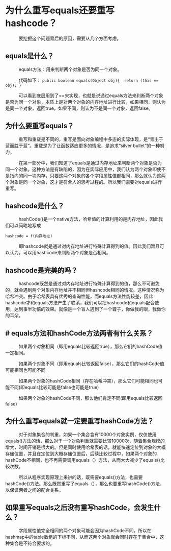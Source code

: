 为什么重写equals还要重写hashcode？
==============
    
&#8195;&#8195;&#8195;要挖掘这个问题背后的原因，需要从几个方面考虑。
## equals是什么？

&#8195;&#8195;&#8195;equals方法：用来判断两个对象是否为同一个对象。

&#8195;&#8195;&#8195;代码如下：
`public boolean equals(Object obj){  return (this == obj); }`

&#8195;&#8195;&#8195;可以看到底层用到了==来实现，也就是说通过equals方法来判断两个对象是否为同一个对象，本质上是对两个对象的内存地址进行比较，如果相同，则认为是同一个对象，返回true，如果不同，则认为不是同一个对象，返回false。

## 为什么要重写equals？
&#8195;&#8195;&#8195;重写和重载是不同的，重写是面向对象编程中多态的实际体现，是“青出于蓝而胜于蓝”。重载是为了让函数适应更多的情况，是追求“silver bullet”的一种努力。

&#8195;&#8195;&#8195;在第一部分中，我们知道了equals是通过内存地址来判断两个对象是否为同一个对象。这种方法是有缺陷的，因为在实际应用中，我们认为两个对象即使不是指向的同一块内存，只要这两个对象的各个字段属性值都相同，那么就认为这两个对象是同一个对象，这才是符合人的思考过程的。所以我们需要对equals进行重写。

## hashcode是什么？
&#8195;&#8195;&#8195;hashCode()是一个native方法，哈希值的计算利用的是内存地址，因此我们可以简略地写成 

    hashcode = f(内存地址)
    
 &#8195;&#8195;&#8195;即hashcode就是通过对内存地址进行特殊计算得到的值。因此我们暂且可以认为，可以用hashcode来判断两个对象是否相同。
 
## hashcode是完美的吗？

&#8195;&#8195;&#8195;hashcode既然是通过对内存地址进行特殊计算得到的值，那么不可避免的，就会遇到两个对象内存地址并不相同但hashcode相同的情况。这种情况称为哈希冲突。由于哈希表具有优秀的查询性能，而equals方法性能较差，因此hashcode才和equals方法产生了联系，我们可以把hashcode和equals配合使用，达到事半功倍的效果。就像是一个盲人遇到了一个聋子，你做我的眼，我做你的耳朵。

## # equals方法和hashCode方法两者有什么关系？
&#8195;&#8195;&#8195;如果两个对象相同（即用equals比较返回true），那么它们的hashCode值一定相同。

&#8195;&#8195;&#8195;如果两个对象不同（即用equals比较返回false），那么它们的hashCode值可能相同也可能不同

&#8195;&#8195;&#8195;如果两个对象的hashCode相同（存在哈希冲突），那么它们可能相同也可能不同(即equals比较可能是false也可能是true)

&#8195;&#8195;&#8195;如果两个对象的hashCode不同，那么他们肯定不同(即用equals比较返回false)

## 为什么重写equals就一定要重写hashCode方法？
&#8195;&#8195;&#8195;对于对象集合的判重，如果一个集合含有10000个对象实例，仅仅使用equals()方法的话，那么对于一个对象判重就需要比较10000次，随着集合规模的增大，时间开销是很大的。但是同时使用哈希表的话，就能快速定位到对象的大概存储位置，并且在定位到大概存储位置后，后续比较过程中，如果两个对象的hashCode不相同，也不再需要调用equals（）方法，从而大大减少了equals()比较次数。

&#8195;&#8195;&#8195;所以从程序实现原理上来讲的话，既需要equals()方法，也需要hashCode()方法。那么既然重写了equals（），那么也要重写hashCode()方法，以保证两者之间的配合关系。

## 如果重写equals之后没有重写hashCode，会发生什么？
&#8195;&#8195;&#8195;字段属性值完全相同的两个对象可能会因为hashCode不同，所以在hashmap中的table数组的下标不同，从而这两个对象就会同时存在于集合中，这种集合是不符合要求的。

